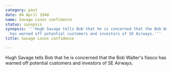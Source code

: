 ```yaml
---
category: past
date: 04 April 1948
name: Savage Loses confidence
status: synopsis
synopsis: '''Hugh Savage tells Bob that he is concerned that the Bob Walter''s fiasco
  has warned off potential customers and investors of SE Airways.'''
title: Savage Loses confidence

---
```






Hugh Savage tells Bob that he is concerned that the Bob
Walter's fiasco has warned off potential customers and investors of SE
Airways.
